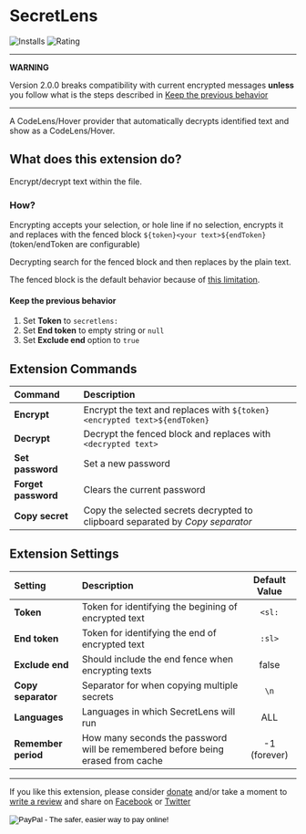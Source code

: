 # SecretLens

![Installs](https://vsmarketplacebadge.apphb.com/installs-short/fcrespo82.secretlens.svg)
![Rating](https://vsmarketplacebadge.apphb.com/rating-star/fcrespo82.secretlens.svg)


- - -
**WARNING**

Version 2.0.0 breaks compatibility with current encrypted messages **unless** you follow what is the steps described in [Keep the previous behavior](#keep-the-previous-behavior)
- - -

A CodeLens/Hover provider that automatically decrypts identified text and show as a CodeLens/Hover.

## What does this extension do?

Encrypt/decrypt text within the file.

### How?

Encrypting accepts your selection, or hole line if no selection, encrypts it and replaces with the fenced block `${token}<your text>${endToken}` (token/endToken are configurable)

Decrypting search for the fenced block and then replaces by the plain text. 

The fenced block is the default behavior because of [this limitation](https://github.com/fcrespo82/vscode-secretlens/issues/2).

#### Keep the previous behavior
1. Set **Token** to `secretlens:`
2. Set **End token** to empty string or `null`
3. Set **Exclude end** option to `true`

## Extension Commands

| Command             | Description                                                                    |
|:--------------------|:-------------------------------------------------------------------------------|
| **Encrypt**         | Encrypt the text and replaces with `${token}<encrypted text>${endToken}`        |
| **Decrypt**         | Decrypt the fenced block and replaces with `<decrypted text>`                   |
| **Set password**    | Set a new password                                                             |
| **Forget password** | Clears the current password                                                    |
| **Copy secret**     | Copy the selected secrets decrypted to clipboard separated by *Copy separator* |


## Extension Settings

| Setting             | Description                                                                     | Default Value |
|:--------------------|:--------------------------------------------------------------------------------|:-------------:|
| **Token**           | Token for identifying the begining of encrypted text                            |    `<sl:`     |
| **End token**       | Token for identifying the end of encrypted text                                 |    `:sl>`     |
| **Exclude end**     | Should include the end fence when encrypting texts                              |     false     |
| **Copy separator**  | Separator for when copying multiple secrets                                     |     `\n`      |
| **Languages**       | Languages in which SecretLens will run                                          |      ALL      |
| **Remember period** | How many seconds the password will be remembered before being erased from cache | -1 (forever)  | 

- - -


If you like this extension, please consider [donate](https://www.paypal.com/cgi-bin/webscr?cmd=_s-xclick&hosted_button_id=6H283FQKCUB9G) and/or take a moment to [write a review](https://marketplace.visualstudio.com/items?itemName=fcrespo82.secretlens#review-details) and share on <a href="https://www.facebook.com/sharer/sharer.php?u=https%3A%2F%2Fmarketplace.visualstudio.com%2Fitems%3FitemName%3Dfcrespo82.secretlens%23overview">Facebook</a> or <a href="https://www.twitter.com/home?status=Just%20discovered%20this%20on%20the%20%23VSMarketplace%3A%20https%3A%2F%2Fmarketplace.visualstudio.com%2Fitems%3FitemName%3Dfcrespo82.secretlens%23overview">Twitter</a>
<form action="https://www.paypal.com/cgi-bin/webscr" method="post" target="_top">
<input type="hidden" name="cmd" value="_s-xclick">
<input type="hidden" name="hosted_button_id" value="6H283FQKCUB9G">
<input type="image" src="https://www.paypalobjects.com/en_US/i/btn/btn_donate_SM.gif" border="0" name="submit" alt="PayPal - The safer, easier way to pay online!">
<img alt="" border="0" src="https://www.paypalobjects.com/pt_BR/i/scr/pixel.gif" width="1" height="1">
</form>


